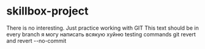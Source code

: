 # skillbox-project
There is no interesting. Just practice working with GIT
This text should be in every branch
я могу написать всякую хуйню
testing commands git revert and revert --no-commit